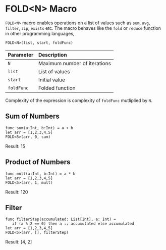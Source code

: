 # FOLD&lt;N&gt; Macro

`FOLD<N>` macro enables operations on a list of values such as `sum`, `avg`, `filter`, `zip`, `exists` etc. The macro behaves like the `fold` or `reduce` function in other programming languages,

```
FOLD<N>(list, start, foldFunc)
```

| Parameter | Description |
| :--- | :--- |
| `N` | Maximum number of iterations |
| `list` | List of values |
| `start` | Initial value |
| `foldFunc` | Folded function |

Complexity of the expression is complexity of `foldFunc` mutliplied by `N`.

## Sum of Numbers

```
func sum(a:Int, b:Int) = a + b
let arr = [1,2,3,4,5]
FOLD<5>(arr, 0, sum)
```

Result: 15

## Product of Numbers

```ride
func mult(a:Int, b:Int) = a * b
let arr = [1,2,3,4,5]
FOLD<5>(arr, 1, mult)
```

Result: 120

## Filter
```
func filterStep(accumulated: List[Int], a: Int) =
   if (a % 2 == 0) then a :: accumulated else accumulated
let arr = [1,2,3,4,5]
FOLD<5>(arr, [], filterStep)
```

Result: [4, 2]
